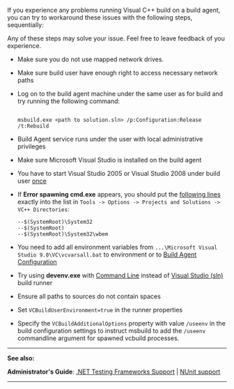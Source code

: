 [//]: # (title: Visual C Build Issues)
[//]: # (auxiliary-id: Visual C Build Issues)
If you experience any problems running Visual C\+\+ build on a build agent, you can try to workaround these issues with the following steps, sequentially:


<note>

Any of these steps may solve your issue. Feel free to leave feedback of you experience.
</note>


	
* Make sure you do not use mapped network drives.
	
* Make sure build user have enough right to access necessary network paths
	
* Log on to the build agent machine under the same user as for build and try running the following command:

    ```Shell
    
    msbuild.exe <path to solution.sln> /p:Configuration:Release /t:Rebuild
    
    ```

* Build Agent service runs under the user with local administrative privileges
	
* Make sure Microsoft Visual Studio is installed on the build agent
	
* You have to start Visual Studio 2005 or Visual Studio 2008 under build user [once](http://www.jetbrains.net/devnet/message/5233781#5233781)
	
* If __Error spawning cmd.exe__ appears, you should put the [following lines](http://www.jetbrains.net/devnet/message/5217957#5217957) exactly into the list in `Tools -> Options -> Projects and Solutions -> VC++ Directories`:

    ```Shell
    --$(SystemRoot)\System32
    --$(SystemRoot)
    --$(SystemRoot)\System32\wbem

    ```
	
* You need to add all environment variables from `...\Microsoft Visual Studio 9.0\VC\vcvarsall.bat` to environment or to [Build Agent Configuration](build-agent-configuration.md)
	
* Try using __devenv.exe__ with [Command Line](command-line.md) instead of [Visual Studio (sln)](visual-studio-sln.md) build runner
	
* Ensure all paths to sources do not contain spaces
	
* Set `VCBuildUserEnvironment=true` in the runner properties
	
* Specify the `VCBuildAdditionalOptions` property with value `/useenv` in the build configuration settings to instruct msbuild to add the `/useenv` commandline argument for spawned vcbuild processes.

__ __
 
 __See also:__


__Administrator's Guide__: [.NET Testing Frameworks Support](net-testing-frameworks-support.md) | [NUnit support](nunit-support.md)

__ __